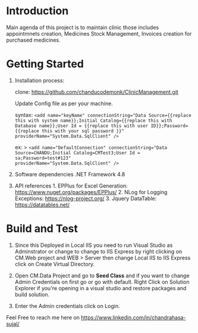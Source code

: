 # Introduction 
Main agenda of this project is to maintain clinic those includes appointmnets creation, Medicines Stock Management, Invoices creation for purchased medicines.

# Getting Started

1.	Installation process:

    clone:  https://github.com/chanducodemonk/ClinicManagement.git
    
    Update Config file as per your machine.
    
    syntax:  ```<add name="keyName" connectionString="Data Source={{replace this with system name}};Initial Catalog={{replace this with                       Database name}};User Id = {{replace this with user ID}};Password={{replace this with your sql password }}"                                 providerName="System.Data.SqlClient" /> ```
    
    ex: >    ```<add name="DefaultConnection" connectionString="Data Source=CHANDU;Initial Catalog=CMTest3;User Id = sa;Password=test#123"                   providerName="System.Data.SqlClient" />```
   
2.	Software dependencies
                .NET Framework 4.8

4.	API references
               1. EPPlus for Excel Generation: https://www.nuget.org/packages/EPPlus/
               2. NLog for Logging Exceptions: https://nlog-project.org/
               3. Jquery DataTable: https://datatables.net/

# Build and Test
1. Since this Deployed in Local IIS you need to run Visual Studio as Adminstrator or change to change to IIS Express by right clicking    on CM.Web project and WEB > Server then change Local IIS to IIS Express click on Create Virtual Directory.

2. Open CM.Data Project and go to **Seed Class** and if you want to change Admin Credentials on first go or go with default.
   Right Click on Solution Explorer if you're opening in a visual studio and restore packages and build solution.

3. Enter the Admin credentials click on Login.


Feel Free to reach me here on https://www.linkedin.com/in/chandrahasa-sujal/
